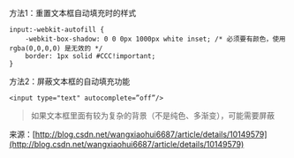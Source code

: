 方法1：重置文本框自动填充时的样式

```
input:-webkit-autofill {
    -webkit-box-shadow: 0 0 0px 1000px white inset; /* 必须要有颜色，使用 rgba(0,0,0,0) 是无效的 */
    border: 1px solid #CCC!important;
}
```

方法2：屏蔽文本框的自动填充功能

```
<input type="text" autocomplete=”off”/>
```

> 如果文本框里面有较为复杂的背景（不是纯色、多渐变），可能需要屏蔽


来源：[http://blog.csdn.net/wangxiaohui6687/article/details/10149579](http://blog.csdn.net/wangxiaohui6687/article/details/10149579)